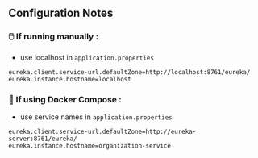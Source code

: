 ## Configuration Notes

### 🖱️ If running manually :

- use localhost in `application.properties`

```
eureka.client.service-url.defaultZone=http://localhost:8761/eureka/
eureka.instance.hostname=localhost
```

### 🐳 If using Docker Compose :

- use service names in `application.properties`

```
eureka.client.service-url.defaultZone=http://eureka-server:8761/eureka/
eureka.instance.hostname=organization-service
```

